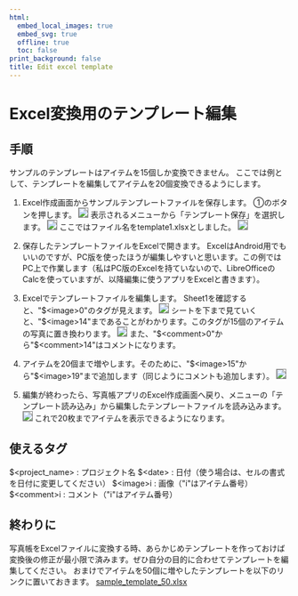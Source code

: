 ```yaml
---
html:
  embed_local_images: true
  embed_svg: true
  offline: true
  toc: false
print_background: false
title: Edit excel template
---
```



<style>
img {
    border: 1px gray solid;
}
</style>

# Excel変換用のテンプレート編集

## 手順
サンプルのテンプレートはアイテムを15個しか変換できません。
ここでは例として、テンプレートを編集してアイテムを20個変換できるようにします。

1. Excel作成画面からサンプルテンプレートファイルを保存します。
①のボタンを押します。
![](./images/excel1.png)
表示されるメニューから「テンプレート保存」を選択します。
![](./images/excel2.png)
ここではファイル名をtemplate1.xlsxとしました。
![](./images/excel3.png)

2. 保存したテンプレートファイルをExcelで開きます。
ExcelはAndroid用でもいいのですが、PC版を使ったほうが編集しやすいと思います。この例ではPC上で作業します（私はPC版のExcelを持ていないので、LibreOfficeのCalcを使っていますが、以降編集に使うアプリをExcelと書きます）。

1. Excelでテンプレートファイルを編集します。
Sheet1を確認すると、"\$\<image>0"のタグが見えます。
![](./images/excel4.png)
シートを下まで見ていくと、"\$\<image>14"まであることがわかります。このタグが15個のアイテムの写真に置き換わります。
![](./images/excel5.png)
また、"\$\<comment>0"から"\$\<comment>14"はコメントになります。
1. アイテムを20個まで増やします。そのために、"\$\<image>15"から"\$\<image>19"まで追加します（同じようにコメントも追加します）。
![](./images/excel6.png)
1. 編集が終わったら、写真帳アプリのExcel作成画面へ戻り、メニューの「テンプレート読み込み」から編集したテンプレートファイルを読み込みます。
![](./images/excel2.png)
これで20枚までアイテムを表示できるようになります。

## 使えるタグ

\$\<project_name> : プロジェクト名
\$\<date> : 日付（使う場合は、セルの書式を日付に変更してください）
\$\<image>i : 画像（"i"はアイテム番号）
\$\<comment>i : コメント（"i"はアイテム番号）


## 終わりに
写真帳をExcelファイルに変換する時、あらかじめテンプレートを作っておけば変換後の修正が最小限で済みます。ぜひ自分の目的に合わせてテンプレートを編集してください。
おまけでアイテムを50個に増やしたテンプレートを以下のリンクに置いておきます。
[sample_template_50.xlsx](./sample_template_50.xlsx)












